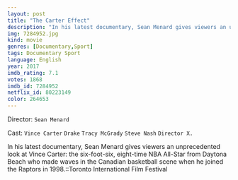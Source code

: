 ```yaml
---
layout: post
title: "The Carter Effect"
description: "In his latest documentary, Sean Menard gives viewers an unprecedented look at Vince Carter: the six-foot-six, eight-time NBA All-Star from Daytona Beach who made waves in the Canadian basketball scene when he joined the Raptors in 1998.::Toronto International Film Festival.."
img: 7284952.jpg
kind: movie
genres: [Documentary,Sport]
tags: Documentary Sport 
language: English
year: 2017
imdb_rating: 7.1
votes: 1868
imdb_id: 7284952
netflix_id: 80223149
color: 264653
---
```

Director: `Sean Menard`  

Cast: `Vince Carter` `Drake` `Tracy McGrady` `Steve Nash` `Director X.` 

In his latest documentary, Sean Menard gives viewers an unprecedented look at Vince Carter: the six-foot-six, eight-time NBA All-Star from Daytona Beach who made waves in the Canadian basketball scene when he joined the Raptors in 1998.::Toronto International Film Festival